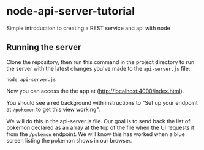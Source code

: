 # node-api-server-tutorial
Simple introduction to creating a REST service and api with node


## Running the server

Clone the repository, then run this command in the project directory to run the server with the latest changes you've made to the `api-server.js` file:

```
node api-server.js
```

Now you can access the the app at ([http://localhost:4000/index.html](http://localhost:4000/index.html)).

You should see a red background with instructions to "Set up your endpoint at `/pokemon` to get this view working".

We will do this in the api-server.js file. Our goal is to send back the list of pokemon declared as an array at the top of the file when the UI requests it from the `/pokemon` endpoint. We will know this has worked when a blue screen listing the pokemon shows in our browser.
